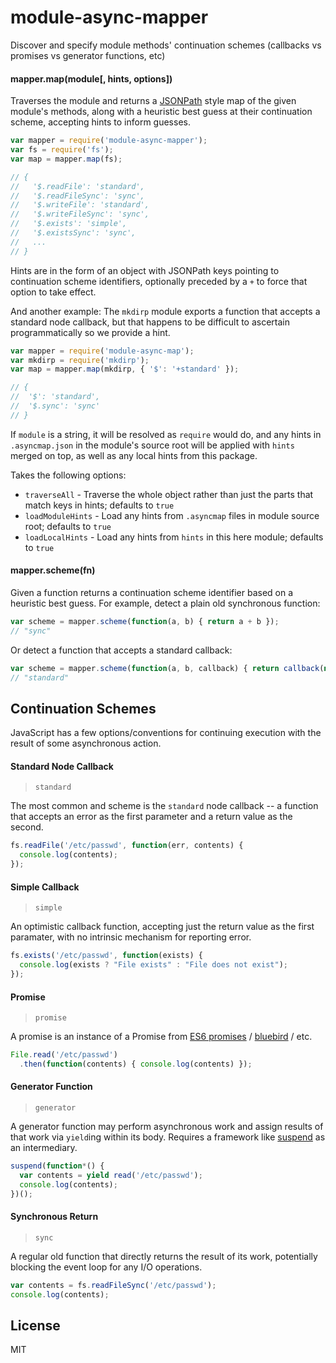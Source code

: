 # module-async-mapper

Discover and specify module methods' continuation schemes (callbacks vs promises vs generator functions, etc)

#### mapper.map(module[, hints, options])

Traverses the module and returns a [JSONPath](https://github.com/dchester/jsonpath) style map of the given module's methods, along with a heuristic best guess at their continuation scheme, accepting hints to inform guesses.

```javascript
var mapper = require('module-async-mapper');
var fs = require('fs');
var map = mapper.map(fs);

// {
//   '$.readFile': 'standard',
//   '$.readFileSync': 'sync',
//   '$.writeFile': 'standard',
//   '$.writeFileSync': 'sync',
//   '$.exists': 'simple',
//   '$.existsSync': 'sync',
//   ...
// }
```

Hints are in the form of an object with JSONPath keys pointing to continuation scheme identifiers, optionally preceded by a `+` to force that option to take effect.

And another example: The `mkdirp` module exports a function that accepts a standard node callback, but that happens to be difficult to ascertain programmatically so we provide a hint.

```javascript
var mapper = require('module-async-map');
var mkdirp = require('mkdirp');
var map = mapper.map(mkdirp, { '$': '+standard' });

// {
//  '$': 'standard',
//  '$.sync': 'sync'
// }
```

If `module` is a string, it will be resolved as `require` would do, and any hints in `.asyncmap.json` in the module's source root will be applied with `hints` merged on top, as well as any local hints from this package.

Takes the following options:

- `traverseAll` - Traverse the whole object rather than just the parts that match keys in hints; defaults to `true`
- `loadModuleHints` - Load any hints from `.asyncmap` files in module source root; defaults to `true`
- `loadLocalHints` - Load any hints from `hints` in this here module; defaults to `true`

#### mapper.scheme(fn)

Given a function returns a continuation scheme identifier based on a heuristic best guess.  For example, detect a plain old synchronous function:

```javascript
var scheme = mapper.scheme(function(a, b) { return a + b });
// "sync"
```
Or detect a function that accepts a standard callback:

```javascript
var scheme = mapper.scheme(function(a, b, callback) { return callback(null, a + b) });
// "standard"
```

## Continuation Schemes

JavaScript has a few options/conventions for continuing execution with the result of some asynchronous action.

#### Standard Node Callback

> `standard`

The most common and scheme is the `standard` node callback -- a function that accepts an error as the first parameter and a return value as the second.

```javascript
fs.readFile('/etc/passwd', function(err, contents) {
  console.log(contents);
});
```

#### Simple Callback

> `simple`

An optimistic callback function, accepting just the return value as the first paramater, with no intrinsic mechanism for reporting error.

```javascript
fs.exists('/etc/passwd', function(exists) {
  console.log(exists ? "File exists" : "File does not exist");
});
```

#### Promise

> `promise`

A promise is an instance of a Promise from [ES6 promises](http://people.mozilla.org/~jorendorff/es6-draft.html#sec-promise-constructor) / [bluebird](https://github.com/petkaantonov/bluebird) / etc.

```javascript
File.read('/etc/passwd')
  .then(function(contents) { console.log(contents) });
```

#### Generator Function

> `generator`

A generator function may perform asynchronous work and assign results of that work via `yield`ing within its body.  Requires a framework like [suspend](https://github.com/jmar777/suspend) as an intermediary.

```javascript
suspend(function*() {
  var contents = yield read('/etc/passwd');
  console.log(contents);
})();
```

#### Synchronous Return

> `sync`

A regular old function that directly returns the result of its work, potentially blocking the event loop for any I/O operations.

```javascript
var contents = fs.readFileSync('/etc/passwd');
console.log(contents);
```

## License

MIT

